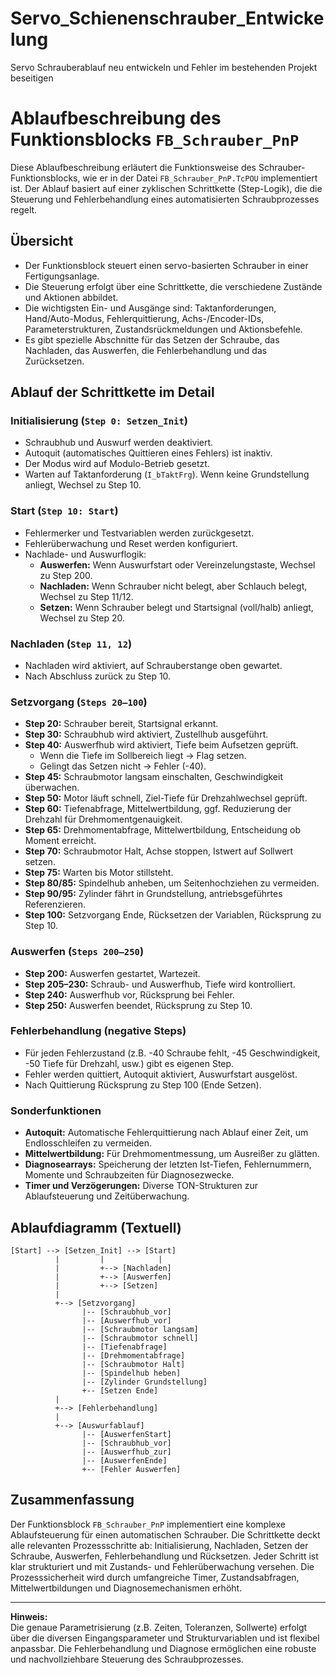 # Servo_Schienenschrauber_Entwickelung
Servo Schrauberablauf neu entwickeln und Fehler im bestehenden Projekt beseitigen


# Ablaufbeschreibung des Funktionsblocks `FB_Schrauber_PnP`

Diese Ablaufbeschreibung erläutert die Funktionsweise des Schrauber-Funktionsblocks, wie er in der Datei `FB_Schrauber_PnP.TcPOU` implementiert ist. Der Ablauf basiert auf einer zyklischen Schrittkette (Step-Logik), die die Steuerung und Fehlerbehandlung eines automatisierten Schraubprozesses regelt.

## Übersicht

- Der Funktionsblock steuert einen servo-basierten Schrauber in einer Fertigungsanlage.
- Die Steuerung erfolgt über eine Schrittkette, die verschiedene Zustände und Aktionen abbildet.
- Die wichtigsten Ein- und Ausgänge sind: Taktanforderungen, Hand/Auto-Modus, Fehlerquittierung, Achs-/Encoder-IDs, Parameterstrukturen, Zustandsrückmeldungen und Aktionsbefehle.
- Es gibt spezielle Abschnitte für das Setzen der Schraube, das Nachladen, das Auswerfen, die Fehlerbehandlung und das Zurücksetzen.

## Ablauf der Schrittkette im Detail

### Initialisierung (`Step 0: Setzen_Init`)
- Schraubhub und Auswurf werden deaktiviert.
- Autoquit (automatisches Quittieren eines Fehlers) ist inaktiv.
- Der Modus wird auf Modulo-Betrieb gesetzt.
- Warten auf Taktanforderung (`I_bTaktFrg`). Wenn keine Grundstellung anliegt, Wechsel zu Step 10.

### Start (`Step 10: Start`)
- Fehlermerker und Testvariablen werden zurückgesetzt.
- Fehlerüberwachung und Reset werden konfiguriert.
- Nachlade- und Auswurflogik:
  - **Auswerfen:** Wenn Auswurfstart oder Vereinzelungstaste, Wechsel zu Step 200.
  - **Nachladen:** Wenn Schrauber nicht belegt, aber Schlauch belegt, Wechsel zu Step 11/12.
  - **Setzen:** Wenn Schrauber belegt und Startsignal (voll/halb) anliegt, Wechsel zu Step 20.

### Nachladen (`Step 11, 12`)
- Nachladen wird aktiviert, auf Schrauberstange oben gewartet.
- Nach Abschluss zurück zu Step 10.

### Setzvorgang (`Steps 20–100`)
- **Step 20:** Schrauber bereit, Startsignal erkannt.
- **Step 30:** Schraubhub wird aktiviert, Zustellhub ausgeführt.
- **Step 40:** Auswerfhub wird aktiviert, Tiefe beim Aufsetzen geprüft.
  - Wenn die Tiefe im Sollbereich liegt → Flag setzen.
  - Gelingt das Setzen nicht → Fehler (-40).
- **Step 45:** Schraubmotor langsam einschalten, Geschwindigkeit überwachen.
- **Step 50:** Motor läuft schnell, Ziel-Tiefe für Drehzahlwechsel geprüft.
- **Step 60:** Tiefenabfrage, Mittelwertbildung, ggf. Reduzierung der Drehzahl für Drehmomentgenauigkeit.
- **Step 65:** Drehmomentabfrage, Mittelwertbildung, Entscheidung ob Moment erreicht.
- **Step 70:** Schraubmotor Halt, Achse stoppen, Istwert auf Sollwert setzen.
- **Step 75:** Warten bis Motor stillsteht.
- **Step 80/85:** Spindelhub anheben, um Seitenhochziehen zu vermeiden.
- **Step 90/95:** Zylinder fährt in Grundstellung, antriebsgeführtes Referenzieren.
- **Step 100:** Setzvorgang Ende, Rücksetzen der Variablen, Rücksprung zu Step 10.

### Auswerfen (`Steps 200–250`)
- **Step 200:** Auswerfen gestartet, Wartezeit.
- **Step 205–230:** Schraub- und Auswerfhub, Tiefe wird kontrolliert.
- **Step 240:** Auswerfhub vor, Rücksprung bei Fehler.
- **Step 250:** Auswerfen beendet, Rücksprung zu Step 10.

### Fehlerbehandlung (negative Steps)
- Für jeden Fehlerzustand (z.B. -40 Schraube fehlt, -45 Geschwindigkeit, -50 Tiefe für Drehzahl, usw.) gibt es eigenen Step.
- Fehler werden quittiert, Autoquit aktiviert, Auswurfstart ausgelöst.
- Nach Quittierung Rücksprung zu Step 100 (Ende Setzen).

### Sonderfunktionen
- **Autoquit:** Automatische Fehlerquittierung nach Ablauf einer Zeit, um Endlosschleifen zu vermeiden.
- **Mittelwertbildung:** Für Drehmomentmessung, um Ausreißer zu glätten.
- **Diagnosearrays:** Speicherung der letzten Ist-Tiefen, Fehlernummern, Momente und Schraubzeiten für Diagnosezwecke.
- **Timer und Verzögerungen:** Diverse TON-Strukturen zur Ablaufsteuerung und Zeitüberwachung.

## Ablaufdiagramm (Textuell)

```
[Start] --> [Setzen_Init] --> [Start]
          |         |            |
          |         +--> [Nachladen]
          |         +--> [Auswerfen]
          |         +--> [Setzen]
          |
          +--> [Setzvorgang]
                |-- [Schraubhub_vor]
                |-- [Auswerfhub_vor]
                |-- [Schraubmotor langsam]
                |-- [Schraubmotor schnell]
                |-- [Tiefenabfrage]
                |-- [Drehmomentabfrage]
                |-- [Schraubmotor Halt]
                |-- [Spindelhub heben]
                |-- [Zylinder Grundstellung]
                +-- [Setzen Ende]
          |
          +--> [Fehlerbehandlung]
          |
          +--> [Auswurfablauf]
                |-- [AuswerfenStart]
                |-- [Schraubhub_vor]
                |-- [Auswerfhub_zur]
                |-- [AuswerfenEnde]
                +-- [Fehler Auswerfen]
```

## Zusammenfassung

Der Funktionsblock `FB_Schrauber_PnP` implementiert eine komplexe Ablaufsteuerung für einen automatischen Schrauber. Die Schrittkette deckt alle relevanten Prozessschritte ab: Initialisierung, Nachladen, Setzen der Schraube, Auswerfen, Fehlerbehandlung und Rücksetzen. Jeder Schritt ist klar strukturiert und mit Zustands- und Fehlerüberwachung versehen. Die Prozesssicherheit wird durch umfangreiche Timer, Zustandsabfragen, Mittelwertbildungen und Diagnosemechanismen erhöht.

---

**Hinweis:**  
Die genaue Parametrisierung (z.B. Zeiten, Toleranzen, Sollwerte) erfolgt über die diversen Eingangsparameter und Strukturvariablen und ist flexibel anpassbar. Die Fehlerbehandlung und Diagnose ermöglichen eine robuste und nachvollziehbare Steuerung des Schraubprozesses.

